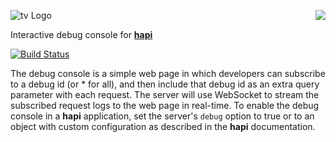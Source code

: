 <a href="https://github.com/walmartlabs/blammo"><img src="https://raw.github.com/walmartlabs/blammo/master/images/from.png" align="right" /></a>
![tv Logo](https://raw.github.com/walmartlabs/tv/master/images/tv.png)

Interactive debug console for [**hapi**](https://github.com/walmartlabs/hapi)

[![Build Status](https://secure.travis-ci.org/walmartlabs/tv.png)](http://travis-ci.org/walmartlabs/tv)

The debug console is a simple web page in which developers can subscribe to a debug id (or * for all), and then include that
debug id as an extra query parameter with each request. The server will use WebSocket to stream the subscribed request logs to
the web page in real-time. To enable the debug console in a **hapi** application, set the server's `debug` option to true or
to an object with custom configuration as described in the **hapi** documentation.

